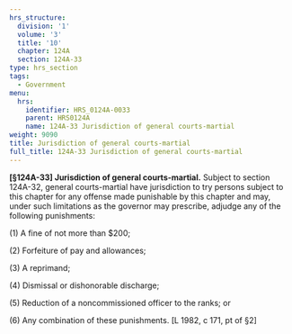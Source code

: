 ```yaml
---
hrs_structure:
  division: '1'
  volume: '3'
  title: '10'
  chapter: 124A
  section: 124A-33
type: hrs_section
tags:
  - Government
menu:
  hrs:
    identifier: HRS_0124A-0033
    parent: HRS0124A
    name: 124A-33 Jurisdiction of general courts-martial
weight: 9090
title: Jurisdiction of general courts-martial
full_title: 124A-33 Jurisdiction of general courts-martial
---
```

**[§124A-33] Jurisdiction of general courts-martial.** Subject to section 124A-32, general courts-martial have jurisdiction to try persons subject to this chapter for any offense made punishable by this chapter and may, under such limitations as the governor may prescribe, adjudge any of the following punishments:

(1) A fine of not more than $200;

(2) Forfeiture of pay and allowances;

(3) A reprimand;

(4) Dismissal or dishonorable discharge;

(5) Reduction of a noncommissioned officer to the ranks; or

(6) Any combination of these punishments. [L 1982, c 171, pt of §2]